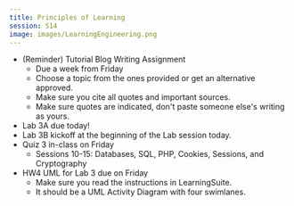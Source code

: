 ```yaml
---
title: Principles of Learning
session: S14
image: images/LearningEngineering.png
---
```

* (Reminder) Tutorial Blog Writing Assignment
    * Due a week from Friday
    * Choose a topic from the ones provided or get an alternative approved.
    * Make sure you cite all quotes and important sources.
    * Make sure quotes are indicated, don't paste someone else's writing as yours.
* Lab 3A due today!
* Lab 3B kickoff at the beginning of the Lab session today.
* Quiz 3 in-class on Friday
    * Sessions 10-15: Databases, SQL, PHP, Cookies, Sessions, and Cryptography
* HW4 UML for Lab 3 due on Friday
    * Make sure you read the instructions in LearningSuite.
    * It should be a UML Activity Diagram with four swimlanes.
